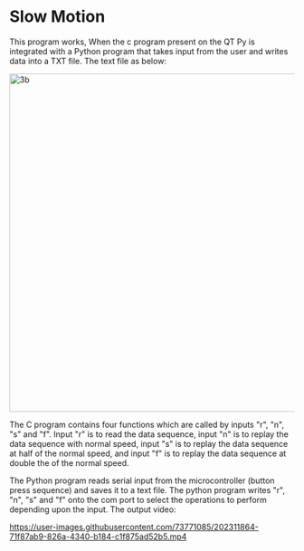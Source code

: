 # Slow Motion #

This program works, When the c program present on the QT Py is integrated with a Python program that takes input from the user and writes data into a TXT file. The text file as below:

<img width="598" alt="3b" src="https://user-images.githubusercontent.com/114259992/202715759-08279e08-b46b-48aa-9722-e1ae270d089e.png">

The C program contains four functions which are called by inputs "r", "n", "s" and "f". Input "r" is to read the data sequence, input "n" is to replay the data sequence with normal speed, input "s" is to replay the data sequence at half of the normal speed, and input "f" is to replay the data sequence at double the of the normal speed.

The Python program reads serial input from the microcontroller (button press sequence) and saves it to a text file. The python program writes "r", "n", "s" and "f" onto the com port to select the operations to perform depending upon the input. The output video:

https://user-images.githubusercontent.com/73771085/202311864-71f87ab9-826a-4340-b184-c1f875ad52b5.mp4
